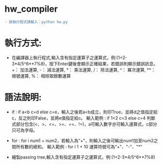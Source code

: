 # hw_compiler

```diff
- 欲執行程式請輸入：python hw.py
```

# 執行方式:
* 在編譯器上執行程式,輸入含有指定運算子之運算式，例:(1+2-3*4/5^6**7%8)，按下Enter鍵後會顯示正確結果，若錯誤則顯示錯誤訊息。
+： 加法運算,
-： 減法運算,
*： 乘法運算,
/： 除法運算,
^： 冪次運算,
**： 根號運算,
%： 相除取餘數運算

# 語法說明:

* if : if a<b c=d else c=e，輸入之後若a<b成立，則印True，並將d之值指定給c，反之則印False，並將e值指定給c。
輸入範例 : if 1<2 c=3 else c=4
判斷式部分包含(<、>、<=、>=、==、!=)，a可輸入數字亦可輸入運算式，c部分只可為字母。

* for : for i num1 + num2，若輸入為"+"，則輸入之後可輸出num1加至num2之間所有數的總和。
輸入範例 : for i 1 + 10
運算符號可為"+"、"-"、"*"

* 繪製passing tree,輸入含有指定運算子之運算式，例:(1+2-3*4/5^6**7%8)  

